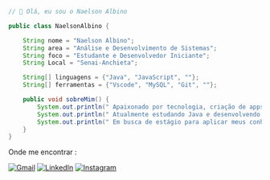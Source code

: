 ```java
// 👋 Olá, eu sou o Naelson Albino

public class NaelsonAlbino {

    String nome = "Naelson Albino";
    String area = "Análise e Desenvolvimento de Sistemas";
    String foco = "Estudante e Desenvolvedor Iniciante";
    String Local = "Senai-Anchieta";

    String[] linguagens = {"Java", "JavaScript", ""};
    String[] ferramentas = {"Vscode", "MySQL", "Git", ""};

    public void sobreMim() {
        System.out.println(" Apaixonado por tecnologia, criação de apps e resolução de problemas.");
        System.out.println(" Atualmente estudando Java e desenvolvendo aplicações com linguagem de marcação");
        System.out.println(" Em busca de estágio para aplicar meus conhecimentos na prática.");
    }
}

```
Onde me encontrar :
<p align="left">
  <a href="Naelsonalbino300@gmail.com" title="Gmail">
  <img src="https://img.shields.io/badge/-Gmail-FF0000?style=flat-square&labelColor=FF0000&logo=gmail&logoColor=white&link=LINK-DO-SEU-GMAIL" alt="Gmail"/></a>
  
  <a href="https://www.linkedin.com/in/naelson-albino/" title="LinkedIn">
  <img src="https://img.shields.io/badge/-Linkedin-0e76a8?style=flat-square&logo=Linkedin&logoColor=white&link=LINK-DO-SEU-LINKEDIN" alt="LinkedIn"/></a>
    
  <a href="https://www.instagram.com/eu.naelson/" title="Instagram">
  <img src="https://img.shields.io/badge/-Instagram-DF0174?style=flat-square&labelColor=DF0174&logo=instagram&logoColor=white&link=LINK-DO-SEU-INSTAGRAM" alt="Instagram"/></a>
</p>

